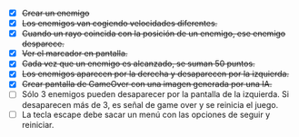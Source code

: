 - [x] ~~Crear un enemigo~~
- [x] ~~Los enemigos van cogiendo velocidades diferentes.~~
- [x] ~~Cuando un rayo coincida con la posición de un enemigo, ese enemigo desparece.~~
- [x] ~~Ver el marcador en pantalla.~~
- [x] ~~Cada vez que un enemigo es alcanzado, se suman 50 puntos.~~
- [x] ~~Los enemigos aparecen por la derecha y desaparecen por la izquierda.~~
- [x] ~~Crear pantalla de GameOver con una imagen generada por una IA.~~
- [ ] Sólo 3 enemigos pueden desaparecer por la pantalla de la izquierda. Si desaparecen más de 3, es señal de game over y se reinicia el juego.
- [ ] La tecla escape debe sacar un menú con las opciones de seguir y reiniciar.